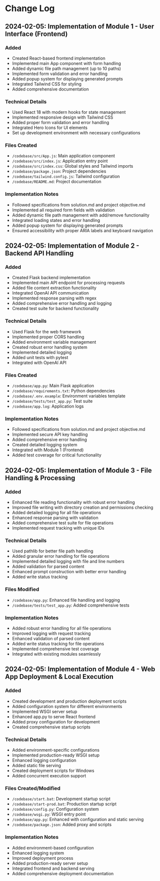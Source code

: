 # Change Log

## 2024-02-05: Implementation of Module 1 - User Interface (Frontend)

### Added
- Created React-based frontend implementation
- Implemented main App component with form handling
- Added dynamic file path management (up to 10 paths)
- Implemented form validation and error handling
- Added popup system for displaying generated prompts
- Integrated Tailwind CSS for styling
- Added comprehensive documentation

### Technical Details
- Used React 18 with modern hooks for state management
- Implemented responsive design with Tailwind CSS
- Added proper form validation and error handling
- Integrated Hero Icons for UI elements
- Set up development environment with necessary configurations

### Files Created
- `/codebase/src/App.js`: Main application component
- `/codebase/src/index.js`: Application entry point
- `/codebase/src/index.css`: Global styles and Tailwind imports
- `/codebase/package.json`: Project dependencies
- `/codebase/tailwind.config.js`: Tailwind configuration
- `/codebase/README.md`: Project documentation

### Implementation Notes
- Followed specifications from solution.md and project objective.md
- Implemented all required form fields with validation
- Added dynamic file path management with add/remove functionality
- Integrated loading states and error handling
- Added popup system for displaying generated prompts
- Ensured accessibility with proper ARIA labels and keyboard navigation

## 2024-02-05: Implementation of Module 2 - Backend API Handling

### Added
- Created Flask backend implementation
- Implemented main API endpoint for processing requests
- Added file content extraction functionality
- Integrated OpenAI API communication
- Implemented response parsing with regex
- Added comprehensive error handling and logging
- Created test suite for backend functionality

### Technical Details
- Used Flask for the web framework
- Implemented proper CORS handling
- Added environment variable management
- Created robust error handling system
- Implemented detailed logging
- Added unit tests with pytest
- Integrated with OpenAI API

### Files Created
- `/codebase/app.py`: Main Flask application
- `/codebase/requirements.txt`: Python dependencies
- `/codebase/.env.example`: Environment variables template
- `/codebase/tests/test_app.py`: Test suite
- `/codebase/app.log`: Application logs

### Implementation Notes
- Followed specifications from solution.md and project objective.md
- Implemented secure API key handling
- Added comprehensive error handling
- Created detailed logging system
- Integrated with Module 1 (Frontend)
- Added test coverage for critical functionality

## 2024-02-05: Implementation of Module 3 - File Handling & Processing

### Added
- Enhanced file reading functionality with robust error handling
- Improved file writing with directory creation and permissions checking
- Added detailed logging for all file operations
- Enhanced response parsing with validation
- Added comprehensive test suite for file operations
- Implemented request tracking with unique IDs

### Technical Details
- Used pathlib for better file path handling
- Added granular error handling for file operations
- Implemented detailed logging with file and line numbers
- Added validation for parsed content
- Enhanced prompt construction with better error handling
- Added write status tracking

### Files Modified
- `/codebase/app.py`: Enhanced file handling and logging
- `/codebase/tests/test_app.py`: Added comprehensive tests

### Implementation Notes
- Added robust error handling for all file operations
- Improved logging with request tracking
- Enhanced validation of parsed content
- Added write status tracking for file operations
- Implemented comprehensive test coverage
- Integrated with existing modules seamlessly

## 2024-02-05: Implementation of Module 4 - Web App Deployment & Local Execution

### Added
- Created development and production deployment scripts
- Added configuration system for different environments
- Implemented WSGI server setup
- Enhanced app.py to serve React frontend
- Added proxy configuration for development
- Created comprehensive startup scripts

### Technical Details
- Added environment-specific configurations
- Implemented production-ready WSGI setup
- Enhanced logging configuration
- Added static file serving
- Created deployment scripts for Windows
- Added concurrent execution support

### Files Created/Modified
- `/codebase/start.bat`: Development startup script
- `/codebase/start-prod.bat`: Production startup script
- `/codebase/config.py`: Configuration system
- `/codebase/wsgi.py`: WSGI entry point
- `/codebase/app.py`: Enhanced with configuration and static serving
- `/codebase/package.json`: Added proxy and scripts

### Implementation Notes
- Added environment-based configuration
- Enhanced logging system
- Improved deployment process
- Added production-ready server setup
- Integrated frontend and backend serving
- Added comprehensive deployment documentation
